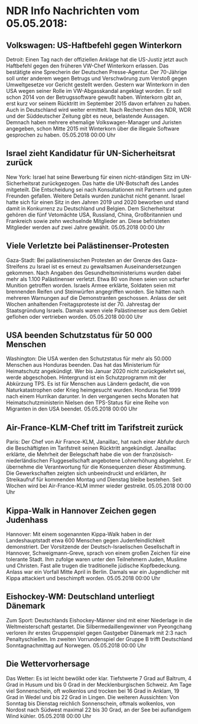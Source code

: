 # NDR Info Nachrichten vom 05.05.2018:


## Volkswagen: US-Haftbefehl gegen Winterkorn
Detroit: Einen Tag nach der offiziellen Anklage hat die US-Justiz jetzt auch Haftbefehl gegen den früheren VW-Chef Winterkorn erlassen. Das bestätigte eine Sprecherin der Deutschen Presse-Agentur. Der 70-Jährige soll unter anderem wegen Betrugs und Verschwörung zum Verstoß gegen Umweltgesetze vor Gericht gestellt werden. Gestern war Winterkorn in den USA wegen seiner Rolle im VW-Abgasskandal angeklagt worden. Er soll schon 2014  von der Betrugssoftware gewußt haben. Winterkorn gibt an, erst kurz vor seinem Rücktritt im September 2015 davon erfahren zu haben. Auch in Deutschland wird weiter ermittelt. Nach Recherchen des NDR, WDR und der Süddeutscher Zeitung gibt es neue, belastende Aussagen. Demnach haben mehrere ehemalige Volkswagen-Manager und Juristen angegeben, schon Mitte 2015 mit Winterkorn über die illegale Software gesprochen zu haben. 05.05.2018 00:00 Uhr 

## Israel zieht Kandidatur für UN-Sicherheitsrat zurück
New York: Israel hat seine Bewerbung für einen nicht-ständigen Sitz im UN-Sicherheitsrat zurückgezogen. Das hatte die UN-Botschaft des Landes mitgeteilt. Die Entscheidung sei nach Konsultationen mit Partnern und guten Freunden gefallen. Weitere Details wurden zunächst nicht genannt. Israel hatte sich für einen Sitz in den Jahren 2019 und 2020 beworben und stand damit in Konkurrenz zu Deutschland und Belgien. Dem Sicherheitsrat gehören die fünf Vetomächte USA, Russland, China, Großbritannien und Frankreich sowie zehn wechselnde Mitglieder an. Diese befristeten Mitglieder werden auf zwei Jahre gewählt. 05.05.2018 00:00 Uhr 

## Viele Verletzte bei Palästinenser-Protesten
Gaza-Stadt: Bei palästinensischen Protesten an der Grenze des Gaza-Streifens zu Israel ist es erneut zu gewaltsamen Auseinandersetzungen gekommen. Nach Angaben des Gesundheitsministeriums wurden dabei mehr als 1.100 Palästinenser verletzt. Etwa 80 von ihnen seien von scharfer Munition getroffen worden. Israels Armee erklärte, Soldaten seien mit brennenden Reifen und Steinwürfen angegriffen worden. Sie hätten nach mehreren Warnungen auf die Demonstranten geschossen. Anlass der seit Wochen anhaltenden Freitagsproteste ist der 70. Jahrestag der Staatsgründung Israels. Damals waren viele Palästinenser aus dem Gebiet geflohen oder vertrieben worden. 05.05.2018 00:00 Uhr 

## USA beenden Schutzstatus für 50 000 Menschen
Washington: Die USA werden den Schutzstatus für mehr als 50.000 Menschen aus Honduras beenden. Das hat das Ministerium für Heimatschutz angekündigt. Wer bis Januar 2020 nicht zurückgekehrt sei, werde abgeschoben. Hintergrund ist ein Schutzprogramm mit der Abkürzung TPS. Es ist für Menschen aus Ländern gedacht, die von Naturkatastrophen oder Krieg heimgesucht wurden. Honduras fiel 1999 nach einem Hurrikan darunter. In den vergangenen sechs Monaten hat Heimatschutzministerin Nielsen den TPS-Status für eine Reihe von Migranten in den USA beendet. 05.05.2018 00:00 Uhr 

## Air-France-KLM-Chef tritt im Tarifstreit zurück
Paris: Der Chef von Air France-KLM, Janaillac, hat nach einer Abfuhr durch die Beschäftigten im Tarifstreit seinen Rücktritt angekündigt. Janaillac erklärte, die Mehrheit der Belegschaft habe die von der französisch-niederländischen Fluggesellschaft angebotene Lohnerhöhung abgelehnt. Er übernehme die Verantwortung für die Konsequenzen dieser Abstimmung. Die Gewerkschaften zeigten sich unbeeindruckt und erklärten, ihr Streikaufruf für kommenden Montag und Dienstag bleibe bestehen. Seit Wochen wird bei Air-France-KLM immer wieder gestreikt. 05.05.2018 00:00 Uhr 

## Kippa-Walk in Hannover Zeichen gegen Judenhass
Hannover: Mit einem sogenannten Kippa-Walk haben in der Landeshauptstadt etwa 600 Menschen gegen Judenfeindlichkeit demonstriert. Der Vorsitzende der Deutsch-Israelischen Gesellschaft in Hannover, Schweigmann-Greve, sprach von einem großen Zeichen für eine tolerante Stadt. Ihm zufolge waren unter den Teilnehmern Juden, Muslime und Christen. Fast alle trugen die traditionelle jüdische Kopfbedeckung. Anlass war ein Vorfall Mitte April in Berlin. Damals war ein Jugendlicher mit Kippa attackiert und beschimpft worden. 05.05.2018 00:00 Uhr 

## Eishockey-WM: Deutschland unterliegt Dänemark
Zum Sport: Deutschlands Eishockey-Männer sind mit einer Niederlage in die Weltmeisterschaft gestartet. Die Silbermedaillengewinner von Pyeongchang verloren ihr erstes Gruppenspiel gegen Gastgeber Dänemark mit 2:3 nach Penaltyschießen. Im zweiten Vorrundenspiel der Gruppe B trifft Deutschland Sonntagnachmittag auf Norwegen. 05.05.2018 00:00 Uhr 

## Die Wettervorhersage
Das Wetter: Es ist leicht bewölkt oder klar. Tiefstwerte 7 Grad auf Baltrum, 4 Grad in Husum und bis 0 Grad in der Mecklenburgischen Schweiz. Am Tage viel Sonnenschein, oft wolkenlos und trocken bei 16 Grad in Anklam, 19 Grad in Wedel und bis 22 Grad in Lingen. Die weiteren Aussichten: Von Sonntag bis Dienstag reichlich Sonnenschein, oftmals wolkenlos, von Nordost nach Südwest maximal 22 bis 30 Grad, an der See bei auflandigem Wind kühler. 05.05.2018 00:00 Uhr 
